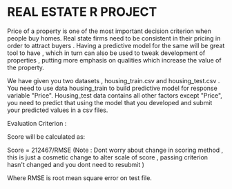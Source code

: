 # REAL ESTATE R PROJECT
Price of a property is one of the most important decision criterion when people buy homes. Real state firms need to be consistent in their pricing in order to attract buyers . Having a predictive model for the same will be great tool to have , which in turn can also be used to tweak development of properties , putting more emphasis on qualities which increase the value of the property.



We have given you two datasets , housing_train.csv and housing_test.csv . You need to use data housing_train to build predictive model for response variable "Price". Housing_test data contains all other factors except "Price", you need to predict that using the model that you developed and submit your predicted values in a csv files.



Evaluation Criterion : 

Score will be calculated as:

Score = 212467/RMSE (Note : Dont worry about change in scoring method , this is just a cosmetic change to alter scale of score , passing criterion hasn't changed and you dont need to resubmit )

Where RMSE is root mean square error on test file. 

